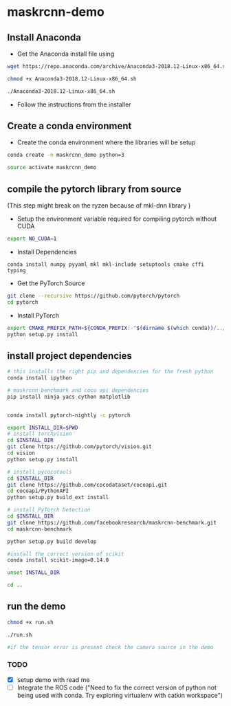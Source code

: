 # maskrcnn-demo


## Install Anaconda 

- Get the Anaconda install file using 

```bash
wget https://repo.anaconda.com/archive/Anaconda3-2018.12-Linux-x86_64.sh

chmod +x Anaconda3-2018.12-Linux-x86_64.sh

./Anaconda3-2018.12-Linux-x86_64.sh
```

- Follow the instructions from the installer


## Create a conda environment

- Create the conda environment where the libraries will be setup

```bash
conda create -n maskrcnn_demo python=3

source activate maskrcnn_demo
```

## compile the pytorch library from source 

(This step might break on the ryzen because of mkl-dnn library )

- Setup the environment variable required for compiling pytorch without CUDA

```bash
export NO_CUDA=1
```

- Install Dependencies


```
conda install numpy pyyaml mkl mkl-include setuptools cmake cffi typing
```


- Get the PyTorch Source
```bash
git clone --recursive https://github.com/pytorch/pytorch
cd pytorch
```

- Install PyTorch

```bash
export CMAKE_PREFIX_PATH=${CONDA_PREFIX:-"$(dirname $(which conda))/../"}
python setup.py install
```

## install project dependencies

```bash
# this installs the right pip and dependencies for the fresh python
conda install ipython

# maskrcnn_benchmark and coco api dependencies
pip install ninja yacs cython matplotlib


conda install pytorch-nightly -c pytorch

export INSTALL_DIR=$PWD
# install torchvision
cd $INSTALL_DIR
git clone https://github.com/pytorch/vision.git
cd vision
python setup.py install

# install pycocotools
cd $INSTALL_DIR
git clone https://github.com/cocodataset/cocoapi.git
cd cocoapi/PythonAPI
python setup.py build_ext install

# install PyTorch Detection
cd $INSTALL_DIR
git clone https://github.com/facebookresearch/maskrcnn-benchmark.git
cd maskrcnn-benchmark

python setup.py build develop

#install the correct version of scikit
conda install scikit-image=0.14.0

unset INSTALL_DIR

cd ..
```

## run the demo

```bash
chmod +x run.sh

./run.sh

#if the tensor error is present check the camera source in the demo
```


### TODO

- [X] setup demo with read me
- [ ] Integrate the ROS code 
	("Need to fix the correct version of python not being used with conda. Try exploring virtualenv with catkin workspace")